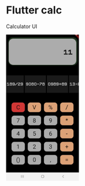# Flutter calc

Calculator UI<br>



<img width ='200' height='400' src = 'https://github.com/PedroCozzati/flutter-calc/blob/master/WhatsApp%20Image%202021-12-12%20at%2015.02.45.jpeg'>

